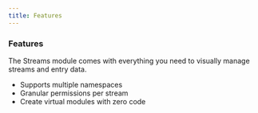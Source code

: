 ```yaml
---
title: Features
---
```


### Features

The Streams module comes with everything you need to visually manage streams and entry data.

*   Supports multiple namespaces
*   Granular permissions per stream
*   Create virtual modules with zero code
